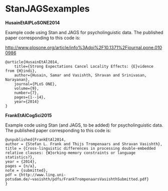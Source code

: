 StanJAGSexamples
================

**HusainEtAlPLoSONE2014**

Example code using Stan and JAGS for psycholinguistic data. The published paper corresponding to this code is:

http://www.plosone.org/article/info%3Adoi%2F10.1371%2Fjournal.pone.0100986

	@article{HusainEtAl2014,
  		title={Strong Expectations Cancel Locality Effects: {E}vidence from {H}indi},
  		author={Husain, Samar and Vasishth, Shravan and Srinivasan, Narayanan},
  		journal={PLoS ONE},
  		volume={9},
  		number={7},
  		pages={1--14},
  		year={2014}
	}

**FrankEtAlCogSci2015**

Example code using Stan (and JAGS, to be added) for psycholinguistic data. The published paper corresponding to this code is:

	@unpublished{FrankEtAl2014,
  	author = {Stefan L. Frank and Thijs Trompenaars and Shravan Vasishth},
  	title = {Cross-linguistic differences in processing double-embedded relative clauses: {W}orking-memory constraints or language statistics?},
  	year = {2014},
  	pages = {n/a},
  	note = {submitted},
  	pdf = {http://www.ling.uni-potsdam.de/~vasishth/pdfs/FrankTrompenaarsVasishthSubmitted.pdf}	
	}
